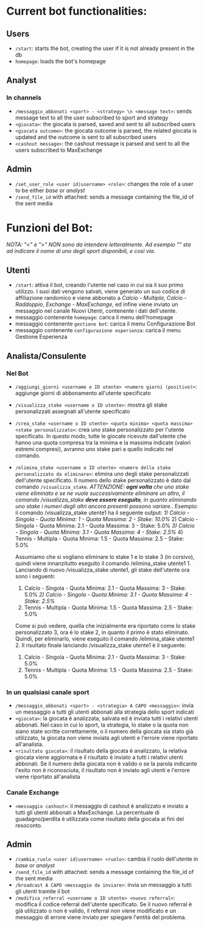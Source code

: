 # Current bot functionalities:

## Users
- `/start`: starts the bot, creating the user if it is not already present in the db
- `homepage`: loads the bot's homepage

## Analyst
### In channels
- `/messaggio_abbonati <sport> - <strategy> \n <message text>`: sends message text to all the user subscribed to sport and strategy 
- `<giocata>`: the giocata is parsed, saved and sent to all subscribed users
- `<giocata outcome>`: the giocata outcome is parsed, the related giocata is updated and the outcome is sent to all subscribed users
- `<cashout message>`: the cashout message is parsed and sent to all the users subscribed to MaxExchange

## Admin
- `/set_user_role <user id|username> <role>`: changes the role of a user to be either _base_ or _analyst_
- `/send_file_id` with <media> attached: sends a message containing the file_id of the sent media


# Funzioni del Bot:
*NOTA: "<" e ">" NON sono da intendere letteralmente. Ad esempio "<sport>" sta ad indicare il nome di uno degli sport disponibili, e così via.*
## Utenti
- `/start`: attiva il bot, creando l'utente nel caso in cui sia il suo primo utilizzo. I suoi dati vengono salvati, viene generato un suo codice
    di affiliazione randomico e viene abbonato a _Calcio - Multipla_, _Calcio - Raddoppio_, _Exchange - MaxExchange_, ed infine viene inviato un messaggio 
    nel canale Nuovi Utenti, contenente i dati dell'utente.
- messaggio contenente `homepage`: carica il menu dell'homepage
- messaggio contenente `gestione bot`: carica il menu Configurazione Bot
- messaggio contenente `configurazione esperienza`: carica il menu Gestione Esperienza

## Analista/Consulente
### Nel Bot
- `/aggiungi_giorni <username o ID utente> <numero giorni (positivo)>`: aggiunge giorni di abbonamento all'utente specificato
- `/visualizza_stake <username o ID utente>`: mostra gli stake personalizzati assegnati all'utente specificato
- `/crea_stake <username o ID utente> <quota minima> <quota massima> <stake personalizzato>`: crea uno stake personalizzato per l'utente specificato. In questo modo, tutte le giocate ricevute dall'utente che hanno una quota compresa tra la minima e la massima indicate (valori estremi compresi), avranno uno stake pari a quello indicato nel comando.
- `/elimina_stake <username o ID utente> <numero dello stake personalizzato da eliminare>`: elimina uno degli stake personalizzati dell'utente specificato. Il numero dello stake personalizzato è dato dal comando `/visualizza_stake`. *ATTENZIONE: __ogni volta__ che uno stake viene eliminato e se ne vuole successivamente eliminare un altro, il comando /visualizza_stake __deve essere eseguito__, in quanto eliminando uno stake i numeri degli altri ancora presenti possono variare.*.
    Esempio: il comando /visualizza_stake utente1 ha il seguente output:
    *1) Calcio - Singola - Quota Minima: 1 - Quota Massima: 2 - Stake: 10.0%*
    2) Calcio - Singola - Quota Minima: 2.1 - Quota Massima: 3 - Stake: 5.0%
    *3) Calcio - Singola - Quota Minima: 3.1 - Quota Massima: 4 - Stake: 2.5%*
    4) Tennis - Multipla - Quota Minima: 1.5 - Quota Massima: 2.5 - Stake: 5.0%

    Assumiamo che si vogliano eliminare lo stake 1 e lo stake 3 (in corsivo), quindi viene innanzitutto eseguito il comando /elimina_stake utente1 1.
    Lanciando di nuovo /visualizza_stake utente1, gli stake dell'utente ora sono i seguenti:
    1) Calcio - Singola - Quota Minima: 2.1 - Quota Massima: 3 - Stake: 5.0%
    *2) Calcio - Singola - Quota Minima: 3.1 - Quota Massima: 4 - Stake: 2.5%*
    3) Tennis - Multipla - Quota Minima: 1.5 - Quota Massima: 2.5 - Stake: 5.0%

    Come si può vedere, quella che inizialmente era riportato come lo stake personalizzato 3, ora è lo stake 2, in quanto il primo è stato eliminato.
    Quindi, per eliminarlo, viene eseguito il comando /elimina_stake utente1 2. Il risultato finale lanciando /visualizza_stake utente1 è il seguente:
    1) Calcio - Singola - Quota Minima: 2.1 - Quota Massima: 3 - Stake: 5.0%
    2) Tennis - Multipla - Quota Minima: 1.5 - Quota Massima: 2.5 - Stake: 5.0%



### In un qualsiasi canale sport
- `/messaggio_abbonati <sport> - <strategia> A CAPO <messaggio>`: invia un messaggio a tutti gli utenti abbonati alla strategia dello sport indicati
- `<giocata>`: la giocata è analizzata, salvata ed è inviata tutti i relativi utenti abbonati. Nel caso in cui lo sport, la strategia, lo stake o la quota 
    non siano state scritte correttamente, o il numero della giocata sia stato già utilizzato, la giocata non viene inviata agli utenti e l'errore viene riportato all'analista. 
- `<risultato giocata>`: il risultato della giocata è analizzato, la relativa giocata viene aggiornata e il risultato è inviato a tutti i relativi utenti abbonati.
    Se il numero della giocata non è valido o se la parola indicante l'esito non è riconosciuta, il risultato non è inviato agli utenti e l'errore viene riportato all'analista

### Canale Exchange
- `<messaggio cashout>`: il messaggio di cashout è analizzato e inviato a tutti gli utenti abbonati a MaxExchange. La percentuale di guadagno/perdita è utilizzata come risultato della giocata ai fini del resoconto.


## Admin
- `/cambia_ruolo <user id|username> <ruolo>`: cambia il ruolo dell'utente in _base_ or _analyst_
- `/send_file_id` with <media> attached: sends a message containing the file_id of the sent media
- `/broadcast A CAPO <messaggio da inviare>`: invia un messaggio a tutti gli utenti tramite il bot
- `/modifica_referral <username o ID utente> <nuovo referral>`: modifica il codice referral dell'utente specificato. Se il nuovo referral è già utilizzato o non è valido, il referral non viene modificato e un messaggio di errore viene inviato per spiegare l'entità del problema.

